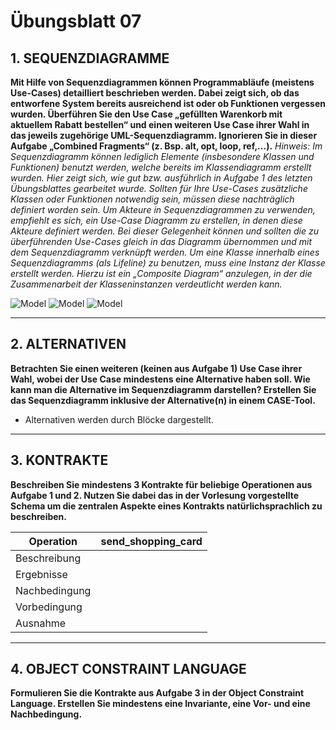 # Übungsblatt 07
## 1. SEQUENZDIAGRAMME
**Mit Hilfe von Sequenzdiagrammen können Programmabläufe (meistens Use-Cases) detailliert beschrieben werden. Dabei zeigt sich, ob das entworfene System bereits ausreichend ist oder ob Funktionen vergessen wurden. Überführen Sie den Use Case „gefüllten Warenkorb mit aktuellem Rabatt bestellen“ und einen weiteren Use Case ihrer Wahl in das jeweils zugehörige UML-Sequenzdiagramm. Ignorieren Sie in dieser Aufgabe „Combined Fragments“ (z. Bsp. alt, opt, loop, ref,...).**
*Hinweis: Im Sequenzdiagramm können lediglich Elemente (insbesondere Klassen und Funktionen) benutzt werden, welche bereits im Klassendiagramm erstellt wurden. Hier zeigt sich, wie gut bzw. ausführlich in Aufgabe 1 des letzten Übungsblattes gearbeitet wurde. Sollten für Ihre Use-Cases zusätzliche Klassen oder Funktionen notwendig sein, müssen diese nachträglich definiert worden sein. Um Akteure in Sequenzdiagrammen zu verwenden, empfiehlt es sich, ein Use-Case Diagramm zu erstellen, in denen diese Akteure definiert werden. Bei dieser Gelegenheit können und sollten die zu überführenden Use-Cases gleich in das Diagramm übernommen und mit dem Sequenzdiagramm verknüpft werden. Um eine Klasse innerhalb eines Sequenzdiagramms (als Lifeline) zu benutzen, muss eine Instanz der Klasse erstellt werden. Hierzu ist ein „Composite Diagram“ anzulegen, in der die Zusammenarbeit der Klasseninstanzen verdeutlicht werden kann.*

![Model](model1.jpeg)
![Model](Abb1.png)
![Model](Abb2.png)

---
## 2. ALTERNATIVEN
**Betrachten Sie einen weiteren (keinen aus Aufgabe 1) Use Case ihrer Wahl, wobei der Use Case mindestens eine Alternative haben soll. Wie kann man die Alternative im Sequenzdiagramm darstellen? Erstellen Sie das Sequenzdiagramm inklusive der Alternative(n) in einem CASE-Tool.**

* Alternativen werden durch Blöcke dargestellt.

---
## 3. KONTRAKTE
**Beschreiben Sie mindestens 3 Kontrakte für beliebige Operationen aus Aufgabe 1 und 2. Nutzen Sie dabei das in der Vorlesung vorgestellte Schema um die zentralen Aspekte eines Kontrakts natürlichsprachlich zu beschreiben.**

| Operation     | send_shopping_card |
| ------------- | ------------ |
| Beschreibung  |   |
| Ergebnisse    |   |
| Nachbedingung |   |
| Vorbedingung  |   |
| Ausnahme      |   |

---
## 4. OBJECT CONSTRAINT LANGUAGE
**Formulieren Sie die Kontrakte aus Aufgabe 3 in der Object Constraint Language. Erstellen Sie mindestens eine Invariante, eine Vor- und eine Nachbedingung.**
